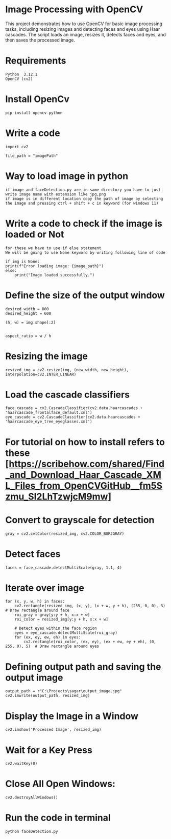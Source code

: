 # Image Processing with OpenCV
This project demonstrates how to use OpenCV for basic image processing tasks, including resizing images and detecting faces and eyes using Haar cascades. The script loads an image, resizes it, detects faces and eyes, and then saves the processed image.

# Requirements

    Python  3.12.1
    OpenCV (cv2)

# Install OpenCv

    pip install opencv-python

# Write a code

    import cv2

    file_path = "imagePath"

# Way to load image in python

    if image and faceDetection.py are in same directory you have to just write image name with extension like jpg,png
    if image is in different location copy the path of image by selecting the image and pressing ctrl + shift + c in keyword (for windows 11)

# Write a code to check if the image is loaded or Not

    for these we have to use if else statement
    We will be going to use None keyword by writing following line of code

    if img is None:
    print(f"Error loading image: {image_path}")
    else:
        print("Image loaded successfully.")

# Define the size of the output window
    desired_width = 800  
    desired_height = 600  

    (h, w) = img.shape[:2]


    aspect_ratio = w / h

# Resizing the image

    resized_img = cv2.resize(img, (new_width, new_height), interpolation=cv2.INTER_LINEAR)

# Load the cascade classifiers
    face_cascade = cv2.CascadeClassifier(cv2.data.haarcascades + 'haarcascade_frontalface_default.xml')
    eye_cascade = cv2.CascadeClassifier(cv2.data.haarcascades + 'haarcascade_eye_tree_eyeglasses.xml')
    
# For tutorial on how to install refers to these [https://scribehow.com/shared/Find_and_Download_Haar_Cascade_XML_Files_from_OpenCVGitHub__fm5Szmu_SI2LhTzwjcM9mw]

# Convert to grayscale for detection

    gray = cv2.cvtColor(resized_img, cv2.COLOR_BGR2GRAY)

# Detect faces

    faces = face_cascade.detectMultiScale(gray, 1.1, 4)

# Iterate over image

    for (x, y, w, h) in faces:
        cv2.rectangle(resized_img, (x, y), (x + w, y + h), (255, 0, 0), 3)  # Draw rectangle around face
        roi_gray = gray[y:y + h, x:x + w]
        roi_color = resized_img[y:y + h, x:x + w]
        
        # Detect eyes within the face region
        eyes = eye_cascade.detectMultiScale(roi_gray)
        for (ex, ey, ew, eh) in eyes:
            cv2.rectangle(roi_color, (ex, ey), (ex + ew, ey + eh), (0, 255, 0), 5)  # Draw rectangle around eyes


# Defining output path and saving the output image

    output_path = r"C:\Projects\sagar\output_image.jpg"
    cv2.imwrite(output_path, resized_img)

# Display the Image in a Window
    cv2.imshow('Processed Image', resized_img)
# Wait for a Key Press
    cv2.waitKey(0)
# Close All Open Windows:
    cv2.destroyAllWindows()
# Run the code in terminal
    python faceDetection.py
